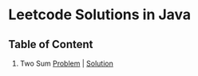 # Leetcode Solutions in Java
## Table of Content
1. Two Sum [Problem](https://leetcode.com/problems/two-sum/) | [Solution](https://leetcode.com/problems/two-sum/)
